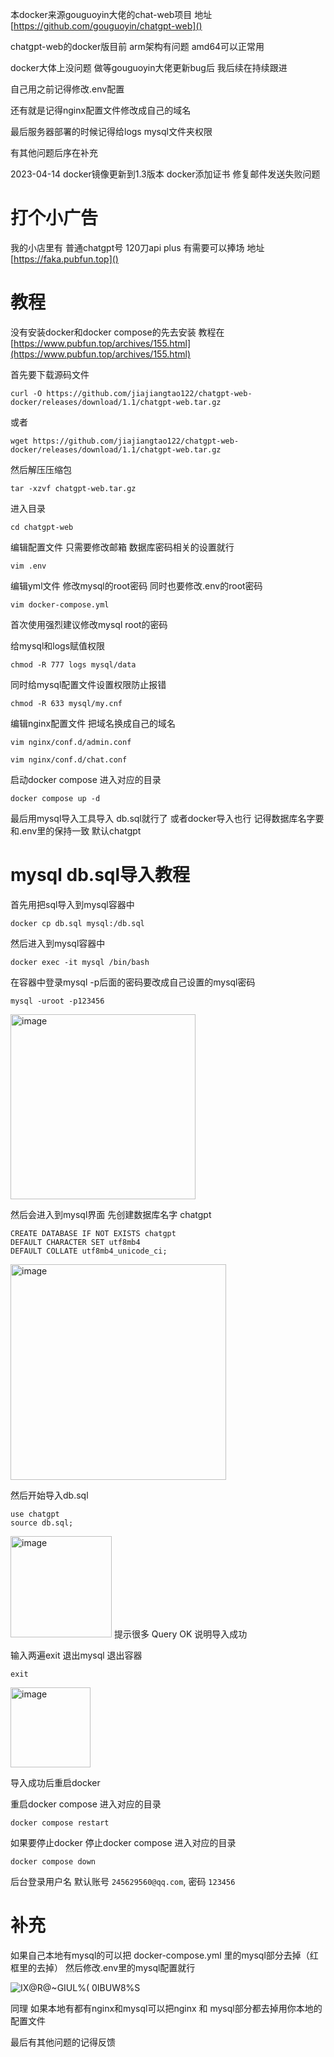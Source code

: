 本docker来源gouguoyin大佬的chat-web项目 地址 [https://github.com/gouguoyin/chatgpt-web]()

chatgpt-web的docker版目前 arm架构有问题  amd64可以正常用

docker大体上没问题 做等gouguoyin大佬更新bug后 我后续在持续跟进

自己用之前记得修改.env配置

还有就是记得nginx配置文件修改成自己的域名

最后服务器部署的时候记得给logs  mysql文件夹权限

有其他问题后序在补充

2023-04-14 docker镜像更新到1.3版本 docker添加证书 修复邮件发送失败问题

# 打个小广告 

我的小店里有 普通chatgpt号 120刀api  plus 有需要可以捧场 地址 [https://faka.pubfun.top]()

# 教程

没有安装docker和docker compose的先去安装  教程在 [https://www.pubfun.top/archives/155.html](https://www.pubfun.top/archives/155.html)

首先要下载源码文件

```
curl -O https://github.com/jiajiangtao122/chatgpt-web-docker/releases/download/1.1/chatgpt-web.tar.gz
```

或者

```
wget https://github.com/jiajiangtao122/chatgpt-web-docker/releases/download/1.1/chatgpt-web.tar.gz
```

然后解压压缩包

```
tar -xzvf chatgpt-web.tar.gz
```

进入目录

```
cd chatgpt-web
```

编辑配置文件 只需要修改邮箱 数据库密码相关的设置就行

```
vim .env
```

编辑yml文件 修改mysql的root密码  同时也要修改.env的root密码

```
vim docker-compose.yml
```

首次使用强烈建议修改mysql root的密码 

给mysql和logs赋值权限

```
chmod -R 777 logs mysql/data
```

同时给mysql配置文件设置权限防止报错

```
chmod -R 633 mysql/my.cnf
```

编辑nginx配置文件 把域名换成自己的域名

```
vim nginx/conf.d/admin.conf
```

```
vim nginx/conf.d/chat.conf
```

启动docker compose 进入对应的目录

```
docker compose up -d
```

最后用mysql导入工具导入 db.sql就行了 或者docker导入也行  记得数据库名字要和.env里的保持一致 默认chatgpt

# mysql db.sql导入教程

首先用把sql导入到mysql容器中

```
docker cp db.sql mysql:/db.sql
```

然后进入到mysql容器中

```
docker exec -it mysql /bin/bash
```

在容器中登录mysql    -p后面的密码要改成自己设置的mysql密码

```
mysql -uroot -p123456
```
<img width="296" alt="image" src="https://user-images.githubusercontent.com/48207940/232205213-e8527dc6-3e9c-40f0-97a6-d8a2530d9d3f.png">

然后会进入到mysql界面 先创建数据库名字 chatgpt

```
CREATE DATABASE IF NOT EXISTS chatgpt
DEFAULT CHARACTER SET utf8mb4
DEFAULT COLLATE utf8mb4_unicode_ci;
```
<img width="345" alt="image" src="https://user-images.githubusercontent.com/48207940/232205514-b9b39a11-d20c-4661-8b01-92d756507468.png">

然后开始导入db.sql

```
use chatgpt
source db.sql;
```
<img width="162" alt="image" src="https://user-images.githubusercontent.com/48207940/232205806-0b5aa126-c16c-45a5-9e7f-dca073f97096.png">
提示很多 Query OK 说明导入成功

输入两遍exit 退出mysql  退出容器

```
exit
```
<img width="128" alt="image" src="https://user-images.githubusercontent.com/48207940/232205916-6ef08b59-18de-4129-b295-e6140325fa54.png">


导入成功后重启docker

重启docker compose 进入对应的目录

```
docker compose restart
```

如果要停止docker
停止docker compose 进入对应的目录

```
docker compose down
```

后台登录用户名 默认账号 `245629560@qq.com`, 密码 `123456`

# 补充

如果自己本地有mysql的可以把  docker-compose.yml 里的mysql部分去掉（红框里的去掉）  然后修改.env里的mysql配置就行

![IX@R@_~GIUL%( 0IBUW8_%S](https://user-images.githubusercontent.com/48207940/232184251-bf99880e-9fc5-4bd9-a3f6-016395650c34.png)

同理 如果本地有都有nginx和mysql可以把nginx 和 mysql部分都去掉用你本地的配置文件

最后有其他问题的记得反馈





